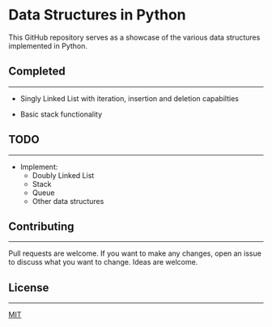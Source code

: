 # Data Structures in Python

This GitHub repository serves as a showcase of the various data structures implemented in Python.

## Completed

---

* Singly Linked List with iteration, insertion and deletion capabilties

* Basic stack functionality
## TODO

---

* Implement:
  * Doubly Linked List
  * Stack
  * Queue
  * Other data structures

## Contributing

---
Pull requests are welcome. If you want to make any changes, open an issue to discuss what you want to change. Ideas are welcome.

## License

---
[MIT](https://choosealicense.com/licenses/mit/)
